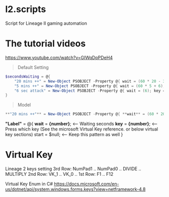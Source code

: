 # l2.scripts
Script for Lineage II gaming automation

# The tutorial videos
https://www.youtube.com/watch?v=GIWqDpPDeH4



> Default Setting
``` powershell
$secondsWaiting = @{
    "20 mins ++" = New-Object PSOBJECT -Property @{ wait = (60 * 20 - 3); key = $VK::F9; start = $null }
    "5 mins ++" = New-Object PSOBJECT -Property @{ wait = (60 * 5 + 6); key = $VK::F10; start = $null }
    "6 sec attack" = New-Object PSOBJECT -Property @{ wait = (6); key = $VK::F11; start = $null }
}
```

> Model
``` powershell
**"20 mins ++"** = New-Object PSOBJECT -Property @{ **wait** = (60 * 20 - 3); **key** = $VK::F9; start = $null }
```

**"Label"** = @{
  **wait** = **{number}**;   <-- Waiting seconds
  **key** = **{number}**;    <-- Press which key (See the microsoft Virtual Key reference. or below virtual key sections)
  start = $null;             <-- Keep this pattern as well
}


# Virtual Key
Lineage 2 keys setting
3rd Row: NumPad1 .. NumPad0 .. DIVIDE .. MULTIPLY
2nd Row: VK_1 .. VK_0 ..
1st Row: F1 .. F12

Virtual Key Enum in C#
https://docs.microsoft.com/en-us/dotnet/api/system.windows.forms.keys?view=netframework-4.8

